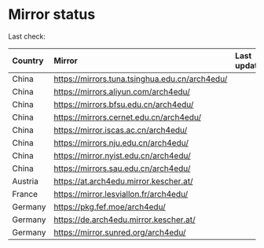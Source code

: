 <script src="./time.js"></script>
# Mirror status
Last check: <script type="text/javascript">localize(1726028859.3574142);</script>

|Country|Mirror|Last update|
|:------|:-----|:----------|
|China|https://mirrors.tuna.tsinghua.edu.cn/arch4edu/|<script type="text/javascript">localize(1725993519);</script>|
|China|https://mirrors.aliyun.com/arch4edu/|<script type="text/javascript">localize(1725993519);</script>|
|China|https://mirrors.bfsu.edu.cn/arch4edu/|<script type="text/javascript">localize(1725993519);</script>|
|China|https://mirrors.cernet.edu.cn/arch4edu/|<script type="text/javascript">localize(1725993519);</script>|
|China|https://mirror.iscas.ac.cn/arch4edu/|<script type="text/javascript">localize(1725993519);</script>|
|China|https://mirrors.nju.edu.cn/arch4edu/|<script type="text/javascript">localize(1725950496);</script>|
|China|https://mirror.nyist.edu.cn/arch4edu/|<script type="text/javascript">localize(1725993519);</script>|
|China|https://mirrors.sau.edu.cn/arch4edu/|<script type="text/javascript">localize(1725993519);</script>|
|Austria|https://at.arch4edu.mirror.kescher.at/|<script type="text/javascript">localize(1725993519);</script>|
|France|https://mirror.lesviallon.fr/arch4edu/|<script type="text/javascript">localize(1725993519);</script>|
|Germany|https://pkg.fef.moe/arch4edu/|<script type="text/javascript">localize(1725993519);</script>|
|Germany|https://de.arch4edu.mirror.kescher.at/|<script type="text/javascript">localize(1725993519);</script>|
|Germany|https://mirror.sunred.org/arch4edu/|<script type="text/javascript">localize(1725993519);</script>|

<script src="./tablefilter/tablefilter.js"></script>
<script src="./table.js"></script>
